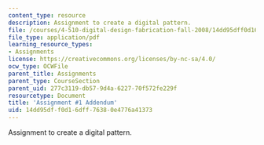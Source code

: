 ```yaml
---
content_type: resource
description: Assignment to create a digital pattern.
file: /courses/4-510-digital-design-fabrication-fall-2008/14dd95dff0d16dff76380e4776a41373_assn1b.pdf
file_type: application/pdf
learning_resource_types:
- Assignments
license: https://creativecommons.org/licenses/by-nc-sa/4.0/
ocw_type: OCWFile
parent_title: Assignments
parent_type: CourseSection
parent_uid: 277c3119-db57-9d4a-6227-70f572fe229f
resourcetype: Document
title: 'Assignment #1 Addendum'
uid: 14dd95df-f0d1-6dff-7638-0e4776a41373
---
```

Assignment to create a digital pattern.